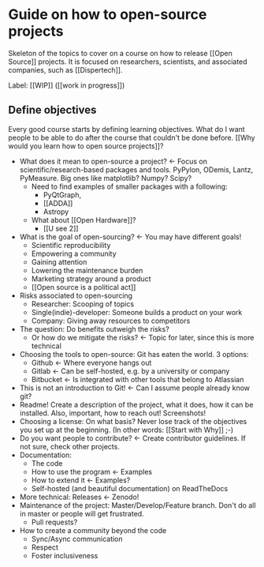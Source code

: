 # Guide on how to open-source projects
Skeleton of the topics to cover on a course on how to release [[Open Source]] projects. It is focused on researchers, scientists, and associated companies, such as [[Dispertech]]. 

Label: [[WIP]] ([[work in progress]])

## Define objectives
Every good course starts by defining learning objectives. What do I want people to be able to do after the course that couldn't be done before. 
[[Why would you learn how to open source projects]]?



- What does it mean to open-source a project? <- Focus on scientific/research-based packages and tools. PyPylon, ODemis, Lantz, PyMeasure. Big ones like matplotlib? Numpy? Scipy? 
    - Need to find examples of smaller packages with a following:
        -  PyQtGraph, 
        -  [[ADDA]] 
        -  Astropy
    - What about [[Open Hardware]]?
        - [[U see 2]]
- What is the goal of open-sourcing? <- You may have different goals!
    - Scientific reproducibility
    - Empowering a community
    - Gaining attention
    - Lowering the maintenance burden
    - Marketing strategy around a product
    - [[Open source is a political act]]
- Risks associated to open-sourcing
    - Researcher: Scooping of topics
    - Single(indie)-developer: Someone builds a product on your work
    - Company: Giving away resources to competitors
- The question: Do benefits outweigh the risks? 
    - Or how do we mitigate the risks? <- Topic for later, since this is more technical
- Choosing the tools to open-source: Git has eaten the world. 3 options:
    - Github <- Where everyone hangs out
    - Gitlab <- Can be self-hosted, e.g. by a university or company
    - Bitbucket <- Is integrated with other tools that belong to Atlassian
- This is not an introduction to Git! <- Can I assume people already know git?
- Readme! Create a description of the project, what it does, how it can be installed. Also, important, how to reach out! Screenshots!
- Choosing a license: On what basis? Never lose track of the objectives you set up at the beginning. (In other words: [[Start with Why]] ;-)
- Do you want people to contribute? <- Create contributor guidelines. If not sure, check other projects. 
- Documentation:
    - The code
    - How to use the program <- Examples
    - How to extend it <- Examples?
    - Self-hosted (and beautiful documentation) on ReadTheDocs
- More technical: Releases <- Zenodo!
- Maintenance of the project: Master/Develop/Feature branch. Don't do all in master or people will get frustrated.
    - Pull requests?
- How to create a community beyond the code
    - Sync/Async communication
    - Respect
    - Foster inclusiveness